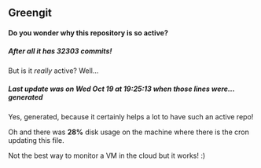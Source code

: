 ## Greengit

#### Do you wonder why this repository is so active?

##### After all it has 32303 commits!

But is it *really* active? Well...

##### Last update was on Wed Oct 19 at 19:25:13 when those lines were... generated

Yes, generated, because it certainly helps a lot to have such an active repo!

Oh and there was **28%** disk usage on the machine
where there is the cron updating this file.

Not the best way to monitor a VM in the cloud but it works! :)
